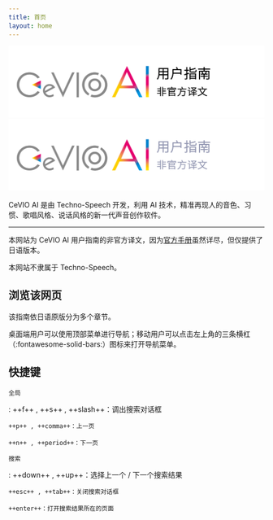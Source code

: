 ```yaml
---
title: 首页
layout: home
---
```


![header](intro/images/header_image_title.png#only-light)
![header](intro/images/header_image_title_dark.png#only-dark)

CeVIO AI 是由 Techno-Speech 开发，利用 AI 技术，精准再现人的音色、习惯、歌唱风格、说话风格的新一代声音创作软件。

---

本网站为 CeVIO AI 用户指南的非官方译文，因为[官方手册](https://cevio.jp/guide/cevio_ai/)虽然详尽，但仅提供了日语版本。

本网站不隶属于 Techno-Speech。

## 浏览该网页

该指南依日语原版分为多个章节。

桌面端用户可以使用顶部菜单进行导航；移动用户可以点击左上角的三条横杠（:fontawesome-solid-bars:）图标来打开导航菜单。

## 快捷键

`全局`

:   ++f++ , ++s++ , ++slash++：调出搜索对话框

    ++p++ , ++comma++：上一页

    ++n++ , ++period++：下一页

`搜索`

:   ++down++ , ++up++：选择上一个 / 下一个搜索结果

    ++esc++ , ++tab++：关闭搜索对话框

    ++enter++：打开搜索结果所在的页面

<!-- ## 免责声明

> お客様が当サイトからリンクが張られている第三者のウェブサイト、または当サイトへリンクを張っている第三者のウェブサイトから取得された各種情報のご利用によって生じたいかなる損害についても責任を負いません。
>
> 对于用户使用从本网站链接的第三方网站或与本网站链接的第三方网站获得的信息而引起的任何损失或损害，本站不承担任何责任。 -->
